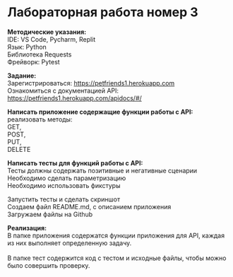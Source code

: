 <h1>Лабораторная работа номер 3</h1>

**Методические указания:**
    <br>IDE: VS Code, Pycharm, Replit</br>
    Язык: Python
    <br>Библиотека Requests</br>
    Фрейворк: Pytest
    
**Задание:**
<br>Зарегистрироваться: https://petfriends1.herokuapp.com</br>
Ознакомиться с документацией API: https://petfriends1.herokuapp.com/apidocs/#/


**Написать приложение содержащие функции работы с API:**
        <br>реализовать методы:</br>
        GET, 
        <br>POST,</br>
        PUT, 
        <br>DELETE</br>
        
        
**Написать тесты для функций работы с API:**
             <br>Тесты должны содержать позитивные и негативные сценарии</br>
             Необходимо сделать параметризацию
             <br>Необходимо использовать фикстуры</br>
             
             
Запустить  тесты и сделать скриншот
<br>Создаем файл README.md, с описанием приложения</br>
Загружаем файлы на Github


**Реализация:**
<br>В папке приложения содержатся функции приложения для API, каждая из них выполняет определенную задачу.</br>
<br>В папке тест содержится код с тестом и исходные файлы, чтобы можно было совершить проверку.</br>
